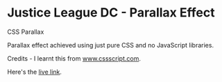 # Justice League DC - Parallax Effect
CSS Parallax

Parallax effect achieved using just pure CSS and no JavaScript libraries.

Credits - I learnt this from www.cssscript.com.

Here's the [live link](https://abhishekakade.github.io/CSS-Parallax-Justice-League-DC/).
